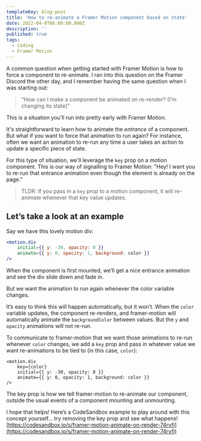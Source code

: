 ```yaml
---
templateKey: blog-post
title: 'How to re-animate a Framer Motion component based on state'
date: 2022-04-8T06:00:00.000Z
description: ''
published: true
tags:
  - Coding
  - Framer Motion
---
```


A common question when getting started with Framer Motion is how to force a component to re-animate. I ran into this question on the Framer Discord the other day, and I remember having the same question when I was starting out:

> “How can I make a component be animated on re-render? (I’m changing its state)”  

This is a situation you’ll run into pretty early with Framer Motion. 

It's straightforward to learn how to animate the *entrance* of a component. But what if you want to force that animation to run again? For instance, often we want an animation to re-run any time a user takes an action to update a specific piece of state.

For this type of situation, we'll leverage the `key` prop on a motion component. This is our way of signalling to Framer Motion: "Hey! I want you to re-run that entrance animation even though the element is already on the page."

> TLDR: If you pass in a `key` prop to a motion component, it will re-animate whenever that key value updates.

## Let’s take a look at an example

Say we have this lovely motion div:

```jsx
<motion.div
	initial={{ y: -30, opacity: 0 }}
	animate={{ y: 0, opacity: 1, background: color }}
/>
```

When the component is first mounted, we’ll get a nice entrance animation and see the div slide down and fade in. 

But we want the animation to run again whenever the color variable changes. 

It’s easy to think this will happen automatically, but it won’t. When the `color` variable updates, the component re-renders, and framer-motion will automatically animate the `backgroundColor` between values. But the `y` and `opacity` animations will not re-run.

To communicate to framer-motion that we want those animations to re-run whenever `color` changes, we add a `key` prop and pass in whatever value we want re-animations to be tied to (in this case, `color`):

```jsx{2}
<motion.div
	key={color}
	initial={{ y: -30, opacity: 0 }}
	animate={{ y: 0, opacity: 1, background: color }}
/>
```

The key prop is how we tell framer-motion to re-animate our component, outside the usual events of a component mounting and unmounting.


I hope that helps! Here’s a CodeSandbox example to play around with this concept yourself... try removing the key prop and see what happens! [https://codesandbox.io/s/framer-motion-animate-on-render-74rvfi](https://codesandbox.io/s/framer-motion-animate-on-render-74rvfi)

